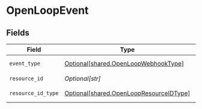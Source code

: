 # OpenLoopEvent


## Fields

| Field                                                                                        | Type                                                                                         | Required                                                                                     | Description                                                                                  |
| -------------------------------------------------------------------------------------------- | -------------------------------------------------------------------------------------------- | -------------------------------------------------------------------------------------------- | -------------------------------------------------------------------------------------------- |
| `event_type`                                                                                 | [Optional[shared.OpenLoopWebhookType]](undefined/models/shared/openloopwebhooktype.md)       | :heavy_check_mark:                                                                           | An enumeration.                                                                              |
| `resource_id`                                                                                | *Optional[str]*                                                                              | :heavy_check_mark:                                                                           | N/A                                                                                          |
| `resource_id_type`                                                                           | [Optional[shared.OpenLoopResourceIDType]](undefined/models/shared/openloopresourceidtype.md) | :heavy_check_mark:                                                                           | An enumeration.                                                                              |